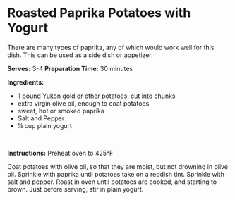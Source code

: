 Roasted Paprika Potatoes with Yogurt
====================================

There are many types of paprika, any of which would work well for this dish. This can be used as a side dish or appetizer.

**Serves:** 3-4
 **Preparation Time:** 30 minutes

**Ingredients:**

-   1 pound Yukon gold or other potatoes, cut into chunks
-   extra virgin olive oil, enough to coat potatoes
-   sweet, hot or smoked paprika
-   Salt and Pepper
-   ¼ cup plain yogurt

 

**Instructions:** Preheat oven to 425°F

Coat potatoes with olive oil, so that they are moist, but not drowning in olive oil. Sprinkle with paprika until potatoes take on a reddish tint. Sprinkle with salt and pepper. Roast in oven until potatoes are cooked, and starting to brown. Just before serving, stir in plain yogurt.

